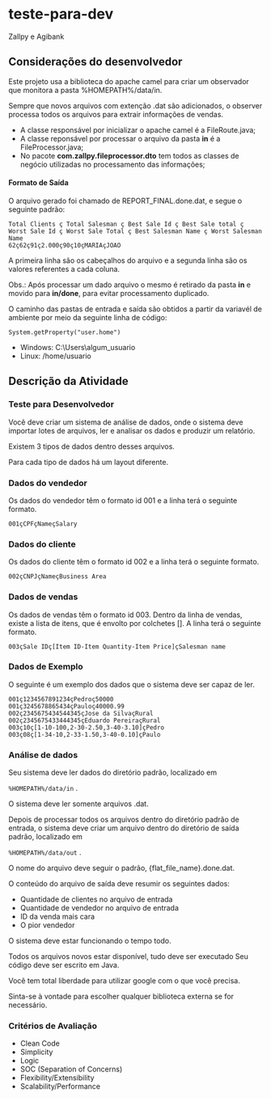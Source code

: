 # teste-para-dev 

Zallpy e Agibank 

## Considerações do desenvolvedor

Este projeto usa a biblioteca do apache camel para criar um observador que monitora a pasta %HOMEPATH%/data/in.

Sempre que novos arquivos com extenção .dat são adicionados, o observer processa todos os arquivos para extrair informações de vendas.

* A classe responsável por inicializar o apache camel é a FileRoute.java;
* A classe reponsável por processar o arquivo da pasta **in** é a FileProcessor.java;
* No pacote **com.zallpy.fileprocessor.dto** tem todos as classes de negócio utilizadas no processamento das informações;

#### Formato de Saída ####

O arquivo gerado foi chamado de REPORT_FINAL.done.dat, e segue o seguinte padrão:

``` 
Total Clients ç Total Salesman ç Best Sale Id ç Best Sale total ç Worst Sale Id ç Worst Sale Total ç Best Salesman Name ç Worst Salesman Name
62ç62ç91ç2.000ç90ç10çMARIAçJOAO
```

A primeira linha são os cabeçalhos do arquivo e a segunda linha são os valores referentes a cada coluna.

Obs.: Após processar um dado arquivo o mesmo é retirado da pasta **in** e movido para **in/done**, para evitar processamento duplicado.

O caminho das pastas de entrada e saída são obtidos a partir da variavél de ambiente por meio da seguinte linha de código:

``` System.getProperty("user.home") ```

* Windows: C:\\Users\\algum_usuario
* Linux: /home/usuario



## Descrição da Atividade ##


### Teste para Desenvolvedor ###

Você deve criar um sistema de análise de dados, onde o sistema deve importar
lotes de arquivos, ler e analisar os dados e produzir um relatório.

Existem 3 tipos de dados dentro desses arquivos.

Para cada tipo de dados há um layout diferente.

### Dados do vendedor ###

Os dados do vendedor têm o formato id 001 e a linha terá o seguinte formato.

``` 001çCPFçNameçSalary ```

### Dados do cliente ###

Os dados do cliente têm o formato id 002 e a linha terá o seguinte formato.

``` 002çCNPJçNameçBusiness Area ```

### Dados de vendas ###

Os dados de vendas têm o formato id 003. Dentro da linha de vendas, existe a lista
de itens, que é envolto por colchetes []. A linha terá o seguinte formato.

``` 003çSale IDç[Item ID-Item Quantity-Item Price]çSalesman name ```

### Dados de Exemplo ###

O seguinte é um exemplo dos dados que o sistema deve ser capaz de ler.

```
001ç1234567891234çPedroç50000
001ç3245678865434çPauloç40000.99
002ç2345675434544345çJose da SilvaçRural
002ç2345675433444345çEduardo PereiraçRural
003ç10ç[1-10-100,2-30-2.50,3-40-3.10]çPedro
003ç08ç[1-34-10,2-33-1.50,3-40-0.10]çPaulo
```

### Análise de dados ###

Seu sistema deve ler dados do diretório padrão, localizado em 

``` %HOMEPATH%/data/in ``` .

O sistema deve ler somente arquivos .dat.

Depois de processar todos os arquivos dentro do diretório padrão de entrada, o
sistema deve criar um arquivo dentro do diretório de saída padrão, localizado em

``` %HOMEPATH%/data/out ``` .

O nome do arquivo deve seguir o padrão, {flat_file_name}.done.dat.

O conteúdo do arquivo de saída deve resumir os seguintes dados:

* Quantidade de clientes no arquivo de entrada
* Quantidade de vendedor no arquivo de entrada
* ID da venda mais cara
* O pior vendedor

O sistema deve estar funcionando o tempo todo.

Todos os arquivos novos estar disponível, tudo deve ser executado
Seu código deve ser escrito em Java.

Você tem total liberdade para utilizar google com o que você precisa.

Sinta-se à vontade para escolher qualquer biblioteca externa se for necessário.
 
### Critérios de Avaliação ###

* Clean Code
* Simplicity
* Logic
* SOC (Separation of Concerns)
* Flexibility/Extensibility
* Scalability/Performance


